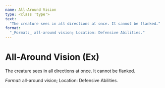 ```yaml
---
name: All-Around Vision
type: <class 'type'>
text:
  "The creature sees in all directions at once. It cannot be flanked."
format:
  "_Format:_ all-around vision; Location: Defensive Abilities."
---
```

 
# All-Around Vision (Ex)
The creature sees in all directions at once. It cannot be flanked.

_Format:_ all-around vision; Location: Defensive Abilities.